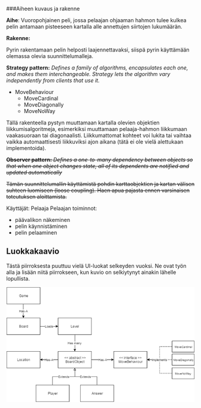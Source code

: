 
###Aiheen kuvaus ja rakenne

**Aihe**: Vuoropohjainen peli, jossa pelaajan ohjaaman hahmon tulee kulkea pelin antamaan pisteeseen kartalla alle annettujen siirtojen lukumäärän.

**Rakenne:**

Pyrin rakentamaan pelin helposti laajennettavaksi, siispä pyrin käyttämään olemassa olevia suunnittelumalleja.

**Strategy pattern:**
*Defines a family of algorithms, encapsulates each one, and makes them interchangeable. Strategy lets the algorithm vary independently from clients that use it.*
* MoveBehaviour
  * MoveCardinal
  * MoveDiagonally
  * MoveNoWay
  
Tällä rakenteella pystyn muuttamaan kartalla olevien objektien liikkumisalgoritmeja, esimerkiksi muuttamaan pelaaja-hahmon liikkumaan vaakasuoraan tai diagonaalisti. Liikkumattomat kohteet voi lukita tai vaihtaa vaikka automaattisesti liikkuviksi ajon aikana (tätä ei ole vielä alettukaan implementoida).

~~**Observer pattern:**
*Defines a one-to-many dependency between objects so that when one object changes state, all of its dependents are notified and updated automatically*~~

~~Tämän suunnittelumallin käyttämistä pohdin karttaobjektien ja kartan välisen suhteen luomiseen (loose coupling). Haen apua pajasta ennen varsinaisen toteutuksen aloittamista.~~

Käyttäjät: Pelaaja
Pelaajan toiminnot:
* päävalikon näkeminen
* pelin käynnistäminen
* pelin pelaaminen

## Luokkakaavio
Tästä piirroksesta puuttuu vielä UI-luokat selkeyden vuoksi. Ne ovat työn alla ja lisään niitä piirrokseen, kun kuvio on selkiytynyt ainakin lähelle lopullista.

![Ensimmäinen versio luokkakaaviosta](javaLabra-luokkakaavio.png "Luokkakaavio, ver 1.1")
